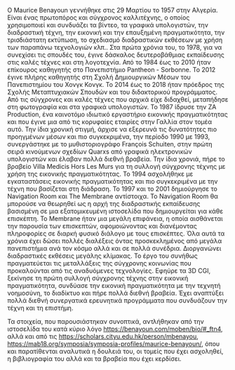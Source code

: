 Ο Maurice Benayoun γεννήθηκε στις 29 Μαρτίου το 1957 στην Αλγερία. Είναι ένας πρωτοπόρος και σύγχρονος καλλιτέχνης, ο οποίος χρησιμοποιεί και συνδυάζει τα βίντεο, τα γραφικά υπολογιστών, την διαδραστική τέχνη, την εικονική και την επαυξημένη πραγματικότητα, την τρισδιάστατη εκτύπωση, το σχεδιασμό διαδραστικών εκθέσεων με χρήση των παραπάνω τεχνολογιών κλπ.. Στα πρώτα χρόνια του, το 1978, για να συνεχίσει τις σπουδές του, έγινε δάσκαλος δευτεροβάθμιας εκπαίδευσης στις καλές τέχνες και στη λογοτεχνία. Από το 1984 έως το 2010 ήταν επίκουρος καθηγητής στο Πανεπιστήμιο Pantheon - Sorbonne. Το 2012 έγινε πλήρης καθηγητής στη Σχολή Δημιουργικών Μέσων του Πανεπιστημίου του Χονγκ Κονγκ. Το 2014 έως το 2018 ήταν πρόεδρος της Σχολής Μεταπτυχιακών Σπουδών και του διδακτορικού προγράμματος.
Από τις σύγχρονες και καλές τέχνες που αρχικά είχε διδαχθεί, μεταπήδησε  στη φωτογραφία και στα γραφικά υπολογιστών. Το 1987 ίδρυσε την ΖΑ Production, ένα καινοτόμο ιδιωτικό εργαστήριο εικονικής πραγματικότητας και που έγινε μια από τις κορυφαίες εταιρίες στην Γαλλία στον τομέα αυτό. Την ίδια χρονική στιγμή, άρχισε να εξερευνά τις δυνατότητες πιο προηγμένων μέσων και πιο συγκεκριμένα, την περίοδο 1990 με 1993, συνεργάστηκε με το μυθιστοριογράφο François Schuiten, στην πρώτη σειρά κινούμενων σχεδίων Quarxs από γραφικά ηλεκτρονικών υπολογιστών και έλαβαν πολλά διεθνή βραβεία. Την ίδια χρονιά, πήρε το βραβείο Villa Medicis Hors Les Murs για τη συλλογή σύγχρονης τέχνης με χρήση της εικονικής πραγματικότητας. Το 1994 ασχολήθηκε με εγκαταστάσεις εικονικής πραγματικότητας και πιο συγκεκριμένα με την τέχνη που βασίζεται στη διάδραση. Το 1997 και το 2001 δημιούργησε το Navigation Room και The Membrane αντίστοιχα. Το Navigation Room θα μπορούσε να θεωρηθεί ως η αρχή της διαδραστικής εκπαίδευσης βασισμένη σε μια εξατομικευμένη ιστοσελίδα που δημιουργείται για κάθε επισκέπτη. Το Membrane ήταν μια μεγάλη επιφάνεια, η οποία αισθάνεται την παρουσία των επισκεπτών, αφομοιώνοντας και διανέμοντας πληροφορίες σε διαρκή φυσικό διάλογο με τους επισκέπτες. Όλα αυτά τα χρόνια έχει δώσει πολλές διαλέξεις όντας προσκεκλημένος από μεγάλα πανεπιστήμια ανά τον κόσμο αλλά και σε πολλά συνέδρια.
Διοργανώνει διαδραστικές εκθέσεις μεγάλης κλίμακας. Το έργο του συνήθως πραγματεύεται τις μεταλλάξεις της σύγχρονης κοινωνίας που προκαλούνται από τις αναδυόμενες τεχνολογίες. Εφηύρε τα 3D CGI, ξεκίνησε τη πρώτη συλλογή σύγχρονης τέχνης στην εικονική πραγματικότητα, συνδύασε την εικονική πραγματικότητα με την τεχνητή νοημοσύνη, το διαδίκτυο και πήρε πολλά διεθνή βραβεία. Έχει αναπτύξει πολλά διεθνή συνεργατικά ερευνητικά προγράμματα που συνδυάζουν την τέχνη και τη επιστήμη. 

Τα στοιχεία, που παρουσιάστηκαν συνοπτικά, αντλήθηκαν από την ιστοσελίδα του κατά κύριο λόγο https://benayoun.com/moben/bio/#_ftn4, αλλά και από τις https://scholars.cityu.edu.hk/person/mbenayou, https://mab18.org/symposia/symposia-profiles/maurice-benayoun/, όπου και παρατίθενται αναλυτικά η δουλειά του, οι τομείς που έχει ασχοληθεί, η βιβλιογραφία του αλλά και τα βραβεία που έχει κερδίσει.
